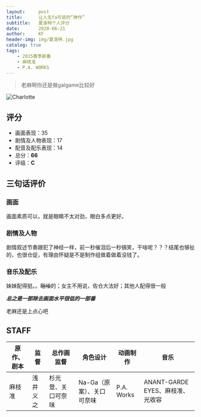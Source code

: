 ```yaml
---
layout:     post
title:      让人无fa可说的“神作”
subtitle:   夏洛特个人评分
date:       2020-06-21
author:     KF
header-img: img/夏洛特.jpg
catalog: true
tags:
    - 2015春季新番
    - 麻枝准
    - P.A. WORKS
---
```


>老麻啊你还是做galgame比较好

![Charlotte](https://images8.alphacoders.com/607/thumb-1920-607486.jpg)

## 评分

+ 画面表现：35
+ 剧情及人物表现：17
+ 配音及配乐表现：14
+ 总分：**66**
+ 评级：**C**

## 三句话评价

### 画面
画面素质可以，就是眼睛不太对劲，眼白多点更好。
### 剧情及人物
剧情叙述节奏跟犯了神经一样，前一秒催泪后一秒搞笑，干啥呢？？？结尾也够扯的，也很仓促，有理由怀疑是不是制作组做着做着没钱了。
### 音乐及配乐
妹妹配得挺。。~~聒噪~~的；女主不用说，佐仓大法好；其他人配得很一般

***总之是一部除去画面水平很低的一部番***

老麻还是上点心吧


## STAFF

原作、剧本|监督|总作画监督|角色设计|动画制作|音乐
-|-|-|-|-|-
麻枝准|浅井义之|杉光登、关口可奈味|Na-Ga（原案）、关口可奈味|P.A. Works|ANANT-GARDE EYES、麻枝准、光收容
